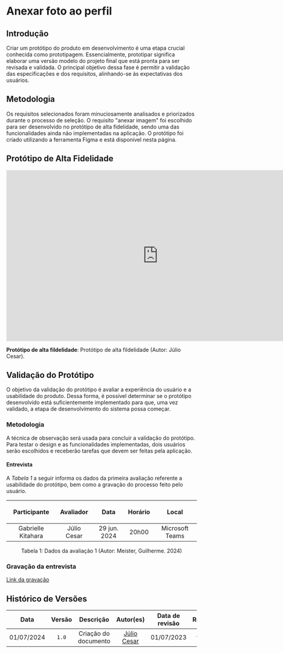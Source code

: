# Anexar foto ao perfil

## Introdução

Criar um protótipo do produto em desenvolvimento é uma etapa crucial conhecida como prototipagem. Essencialmente, prototipar significa elaborar uma versão modelo do projeto final que está pronta para ser revisada e validada. O principal objetivo dessa fase é permitir a validação das especificações e dos requisitos, alinhando-se às expectativas dos usuários.

## Metodologia

Os requisitos selecionados foram minuciosamente analisados e priorizados durante o processo de seleção. O requisito "anexar imagem" foi escolhido para ser desenvolvido no protótipo de alta fidelidade, sendo uma das funcionalidades ainda não implementadas na aplicação. O protótipo foi criado utilizando a ferramenta Figma e está disponível nesta página.

## Protótipo de Alta Fidelidade
  
<iframe style="border: 1px solid rgba(0, 0, 0, 0.1);" width="800" height="450" src="https://www.figma.com/design/9IaiwvFWoNxlLn858rbtrL/Foto-de-Perfil?node-id=0-1&t=044648Jwpm6iVA01-1" allowfullscreen></iframe>

<p> <b>Protótipo de alta fildelidade</b>: Protótipo de alta fildelidade (Autor: Júlio Cesar).</p>

## Validação do Protótipo

O objetivo da validação do protótipo é avaliar a experiência do usuário e a usabilidade do produto. Dessa forma, é possível determinar se o protótipo desenvolvido está suficientemente implementado para que, uma vez validado, a etapa de desenvolvimento do sistema possa começar.

### Metodologia

A técnica de observação será usada para concluir a validação do protótipo. Para testar o design e as funcionalidades implementadas, dois usuários serão escolhidos e receberão tarefas que devem ser feitas pela aplicação.

#### Entrevista 
A <i>Tabela 1</i> a seguir informa os dados da primeira avaliação referente a usabilidade do protótipo, bem como a gravação do processo feito pelo usuário.

| <p align="center">Participante</p> | <p align="center">Avaliador</p> | <p align="center">Data</p> | <p align="center">Horário</p> | <p align="center">Local</p> |
| :----------: | :-------: | :--: | :-----: | :---: |
| Gabrielle Kitahara | Júlio Cesar  | 29 jun. 2024 | 20h00 | Microsoft Teams |
<figcaption align='center'> Tabela 1: Dados da avaliação 1 (Autor: Meister, Guilherme. 2024)</figcaption>

### Gravação da entrevista

[Link da gravação](https://youtu.be/Gl6FGwdgjgE)

## Histórico de Versões
| Data | Versão | Descrição | Autor(es) | Data de revisão | Revisor(es) |
| :-: | :-: | :-: | :-: | :-: | :-: |
| 01/07/2024 | `1.0` | Criação do documento | [Júlio Cesar](https://github.com/Julio1099) | 01/07/2023 | [Henrique Galdino](https://github.com/hgaldino05) |